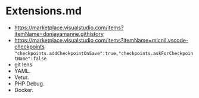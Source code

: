 # Extensions.md

* https://marketplace.visualstudio.com/items?itemName=donjayamanne.githistory
* https://marketplace.visualstudio.com/items?itemName=micnil.vscode-checkpoints `"checkpoints.addCheckpointOnSave":true,"checkpoints.askForCheckpointName":false`
* git lens
* YAML.
* Vetur.
* PHP Debug.
* Docker.
